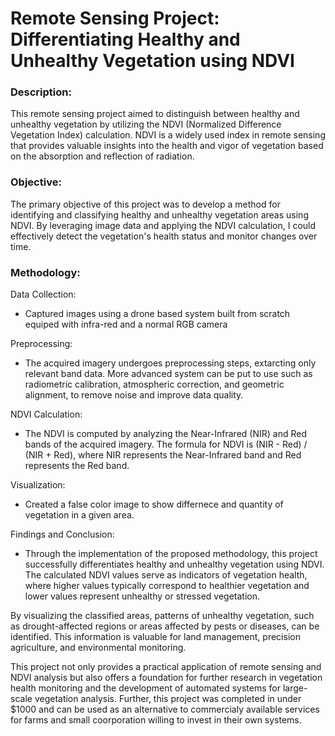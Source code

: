 #  Remote Sensing Project: Differentiating Healthy and Unhealthy Vegetation using NDVI

### Description:
This remote sensing project aimed to distinguish between healthy and unhealthy vegetation by utilizing the NDVI (Normalized Difference Vegetation Index) calculation. NDVI is a widely used index in remote sensing that provides valuable insights into the health and vigor of vegetation based on the absorption and reflection of radiation.

### Objective:
The primary objective of this project was to develop a method for identifying and classifying healthy and unhealthy vegetation areas using NDVI. By leveraging image data and applying the NDVI calculation, I could effectively detect the vegetation's health status and monitor changes over time.

### Methodology:

Data Collection:
- Captured images using a drone based system built from scratch equiped with infra-red and a normal RGB camera

Preprocessing: 
- The acquired imagery undergoes preprocessing steps, extarcting only relevant band data. More advanced system can be put to use such as radiometric calibration, atmospheric correction, and geometric alignment, to remove noise and improve data quality.

NDVI Calculation: 
- The NDVI is computed by analyzing the Near-Infrared (NIR) and Red bands of the acquired imagery. The formula for NDVI is (NIR - Red) / (NIR + Red), where NIR represents the Near-Infrared band and Red represents the Red band.

Visualization:
- Created a false color image to show differnece and quantity of vegetation in a given area. 

Findings and Conclusion:
- Through the implementation of the proposed methodology, this project successfully differentiates healthy and unhealthy vegetation using NDVI. The calculated NDVI values serve as indicators of vegetation health, where higher values typically correspond to healthier vegetation and lower values represent unhealthy or stressed vegetation.

By visualizing the classified areas, patterns of unhealthy vegetation, such as drought-affected regions or areas affected by pests or diseases, can be identified. This information is valuable for land management, precision agriculture, and environmental monitoring.

This project not only provides a practical application of remote sensing and NDVI analysis but also offers a foundation for further research in vegetation health monitoring and the development of automated systems for large-scale vegetation analysis. Further, this project was completed in under $1000 and can be used as an alternative to commercialy available services for farms and small coorporation willing to invest in their own systems.
